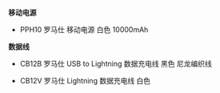 **移动电源**

- PPH10 罗马仕 移动电源 白色 10000mAh


**数据线**

- CB12B 罗马仕 USB to Lightning 数据充电线 黑色 尼龙编织线

- CB12V 罗马仕 Lightning 数据充电线 白色